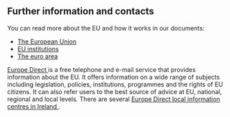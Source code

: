 ##  Further information and contacts

You can read more about the EU and how it works in our documents:

  * [ The European Union ](/en/government-in-ireland/european-government/european-union/european-union/)
  * [ EU institutions ](/en/government-in-ireland/european-government/eu-institutions/overview-of-eu-institutions/)
  * [ The euro area ](/en/government-in-ireland/european-government/european-union/euro-area/)

[ Europe Direct ](http://ec.europa.eu/europedirect/index_en.htm) is a free
telephone and e-mail service that provides information about the EU. It offers
information on a wide range of subjects including legislation, policies,
institutions, programmes and the rights of EU citizens. It can also refer
users to the best source of advice at EU, national, regional and local levels.
There are several [ Europe Direct local information centres in Ireland
](http://www.europedirect.ie/) .
